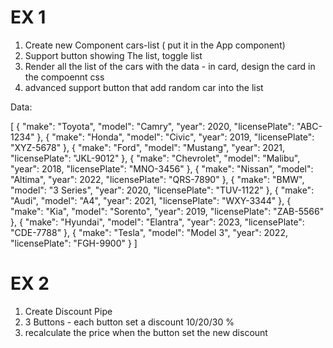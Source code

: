 # EX 1
1. Create new Component cars-list ( put it in the App component)
2. Support button showing The list, toggle list
3. Render all the list of the cars with the data - in card, design the card in the compoennt css
4. advanced support button that add random car into the list 


Data:

[
  {
    "make": "Toyota",
    "model": "Camry",
    "year": 2020,
    "licensePlate": "ABC-1234"
  },
  {
    "make": "Honda",
    "model": "Civic",
    "year": 2019,
    "licensePlate": "XYZ-5678"
  },
  {
    "make": "Ford",
    "model": "Mustang",
    "year": 2021,
    "licensePlate": "JKL-9012"
  },
  {
    "make": "Chevrolet",
    "model": "Malibu",
    "year": 2018,
    "licensePlate": "MNO-3456"
  },
  {
    "make": "Nissan",
    "model": "Altima",
    "year": 2022,
    "licensePlate": "QRS-7890"
  },
  {
    "make": "BMW",
    "model": "3 Series",
    "year": 2020,
    "licensePlate": "TUV-1122"
  },
  {
    "make": "Audi",
    "model": "A4",
    "year": 2021,
    "licensePlate": "WXY-3344"
  },
  {
    "make": "Kia",
    "model": "Sorento",
    "year": 2019,
    "licensePlate": "ZAB-5566"
  },
  {
    "make": "Hyundai",
    "model": "Elantra",
    "year": 2023,
    "licensePlate": "CDE-7788"
  },
  {
    "make": "Tesla",
    "model": "Model 3",
    "year": 2022,
    "licensePlate": "FGH-9900"
  }
]


# EX 2
1. Create Discount Pipe
2. 3 Buttons - each button set a discount 10/20/30 % 
3. recalculate the price when the button set the new discount 

